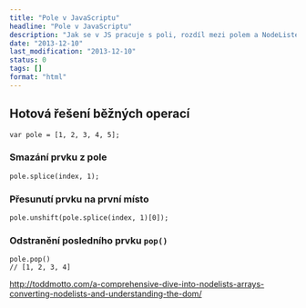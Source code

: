 ```yaml
---
title: "Pole v JavaScriptu"
headline: "Pole v JavaScriptu"
description: "Jak se v JS pracuje s poli, rozdíl mezi polem a NodeListem."
date: "2013-12-10"
last_modification: "2013-12-10"
status: 0
tags: []
format: "html"
---
```


<h2 id="hotove">Hotová řešení běžných operací</h2>

<pre><code>var pole = [1, 2, 3, 4, 5];</code></pre>

<h3 id="smazat">Smazání prvku z pole</h3>

<pre><code>pole.splice(index, 1);</code></pre>

<h3 id="prvni">Přesunutí prvku na první místo</h3>

<pre><code>pole.unshift(pole.splice(index, 1)[0]);</code></pre>

<h3 id="pop">Odstranění posledního prvku <code>pop()</code></h3>

<pre><code>pole.pop()
// [1, 2, 3, 4]</code></pre>

http://toddmotto.com/a-comprehensive-dive-into-nodelists-arrays-converting-nodelists-and-understanding-the-dom/